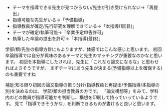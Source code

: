 ﻿---
layout: post
categories: [慶應通信, 情報]
tags: [慶應通信, 卒業論文, 卒業論文構想, 論文構想]
author: tmo
---

* テーマを指導できる先生が見つからない/先生が引き受けられない→「再提出」
* 指導可能な先生がいる→「予備指導」
* 指導教員が確定/先行研究を理解できている→「本指導(1回目)」
* テーマが確定/執筆可能→「卒業予定申告許可」
* 執筆した卒論の提出を許可→「本指導(最終)」

学部/類/先生の指導方針にもよりますが、体感ではこんな感じと思います。
初回卒論指導では自分が興味のあるテーマと先生のマッチングが重要なのかなと思います。
初回を本指導にしたければ、先生に「これなら論文になるな」と思わせればよさそうですが、
まずテーマにあう先生が決まる(予備指導以上を確保する)のも重要ですね

補足:知る限り初回の論文指導の振り分け(指導教員と再提出/予備指導/本指導の別)を決めるのは、
学部/類の担当教員の方です。
「論文構想等」をみて、学科内のどの教員が指導可能かを判断し、構想を印刷して持っていっているようです。
見て「指導できそうかな」を判断できるものが書けると良いと思います。